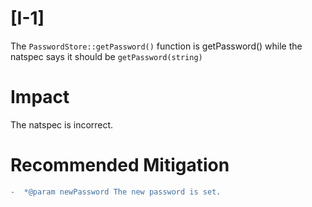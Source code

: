 # [I-1]
  The `PasswordStore::getPassword()` function is getPassword() while the natspec says
  it should be `getPassword(string)`

# Impact 
  The natspec is incorrect.

# Recommended Mitigation
  ```diff
  -  *@param newPassword The new password is set.
  ```

